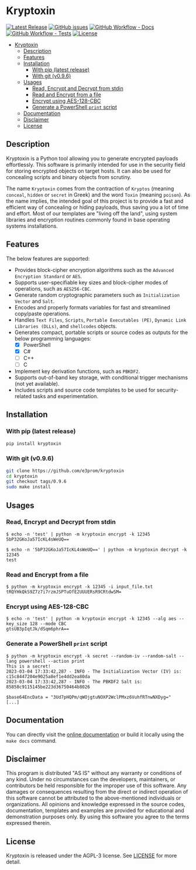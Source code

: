 # Kryptoxin

[![Latest Release](https://img.shields.io/github/release/e3prom/Kryptoxin.svg?style=for-the-badge)](https://github.com/e3prom/Kryptoxin/releases)
[![GitHub issues](https://img.shields.io/github/issues-raw/e3prom/kryptoxin?style=for-the-badge)](https://github.com/e3prom/kryptoxin/issues)
[![GitHub Workflow - Docs](https://img.shields.io/github/actions/workflow/status/e3prom/kryptoxin/docs-deploy.yml?label=docs&style=for-the-badge)](https://e3prom.github.io/kryptoxin/)
[![GitHub Workflow - Tests](https://img.shields.io/github/actions/workflow/status/e3prom/kryptoxin/python-unittest.yml?label=Tests&style=for-the-badge)](https://github.com/e3prom/kryptoxin/actions/workflows/python-unittest.yml)
[![License](https://img.shields.io/github/license/e3prom/kryptoxin?style=for-the-badge)](https://raw.githubusercontent.com/e3prom/kryptoxin/master/LICENSE)

- [Kryptoxin](#kryptoxin)
  - [Description](#description)
  - [Features](#features)
  - [Installation](#installation)
    - [With pip (latest release)](#with-pip-latest-release)
    - [With git (v0.9.6)](#with-git-v096)
  - [Usages](#usages)
    - [Read, Encrypt and Decrypt from stdin](#read-encrypt-and-decrypt-from-stdin)
    - [Read and Encrypt from a file](#read-and-encrypt-from-a-file)
    - [Encrypt using AES-128-CBC](#encrypt-using-aes-128-cbc)
    - [Generate a PowerShell `print` script](#generate-a-powershell-print-script)
  - [Documentation](#documentation)
  - [Disclaimer](#disclaimer)
  - [License](#license)

## Description

Kryptoxin is a Python tool allowing you to generate encrypted payloads effortlessly. This software is primarily intended for use in the security field for storing encrypted objects on target hosts. It can also be used for concealing scripts and binary objects from scrutiny.

The name `Kryptoxin` comes from the contraction of `Kryptos` (meaning `conceal`, `hidden` or `secret` in Greek) and the word `Toxin` (meaning `poison`). As the name implies, the intended goal of this project is to provide a fast and efficient way of concealing or hiding payloads, thus saving you a lot of time and effort. Most of our templates are "living off the land", using system libraries and encryption routines commonly found in base operating systems installations.

## Features

The below features are supported:

- Provides block-cipher encryption algorithms such as the `Advanced Encryption Standard` or `AES`.
- Supports user-specifiable key sizes and block-cipher modes of operations, such as `AES256-CBC`.
- Generate random cryptographic parameters such as `Initialization Vector` and `Salt`.
- Encodes and properly formats variables for fast and streamlined copy/paste operations.
- Handles `Text Files`, `Scripts`, `Portable Executables (PE)`, `Dynamic Link Libraries (DLLs)`, and `shellcodes` objects.
- Generates compact, portable scripts or source codes as outputs for the below programming languages:
  - [x] PowerShell
  - [x] C#
  - [ ] C++
  - [ ] C
- Implement key derivation functions, such as `PBKDF2`.
- Supports out-of-band key storage, with conditional trigger mechanisms (not yet available).
- Includes scripts and source code templates to be used for security-related tasks and experimentation.

## Installation

### With pip (latest release)

``` sh
pip install kryptoxin
```

### With git (v0.9.6)

``` sh
git clone https://github.com/e3prom/kryptoxin
cd kryptoxin
git checkout tags/0.9.6
sudo make install
```

## Usages

### Read, Encrypt and Decrypt from stdin

``` {sh .no-copy}
$ echo -n 'test' | python -m kryptoxin encrypt -k 12345
5bP32GKoJa57IcKL4sWeUQ==

$ echo -n '5bP32GKoJa57IcKL4sWeUQ==' | python -m kryptoxin decrypt -k 12345
test
```

### Read and Encrypt from a file

``` {sh .no-copy}
$ python -m kryptoxin encrypt -k 12345 -i input_file.txt
tRQYHkQkS9Z7z7i7rzmJSPTuOfE2UUUERsR9CRtdwSM=
```

### Encrypt using AES-128-CBC

``` {sh .no-copy}
$ echo -n 'test' | python -m kryptoxin encrypt -k 12345 --alg aes --key_size 128 --mode CBC
gtsUB3pIqtJk/dSqm6phrA==
```

### Generate a PowerShell `print` script

``` {sh .no-copy}
$ python -m kryptoxin encrypt -k secret --random-iv --random-salt --lang powershell --action print
This is a secret!
2023-03-04 17:33:42,287 - INFO - The Initialization Vector (IV) is: c15c8447204e9025a8ef1e4dd2ea80da
2023-03-04 17:33:42,287 - INFO - The PBKDF2 Salt is: 85858c9115145be223d36750464b8026

$base64EncData = "3Ud7pHQPm/qWOjgtuNOXP2WclPMxz6VuhfRTnwNXDyg="
[...]
```

## Documentation

You can directly visit the [online documentation](https://e3prom.github.io/kryptoxin/) or build it locally using the `make docs` command.

## Disclaimer

This program is distributed "AS IS" without any warranty or conditions of any kind. Under no circumstances can the developers, maintainers, or contributors be held responsible for the improper use of this software. Any damages or consequences resulting from the direct or indirect operation of this software cannot be attributed to the above-mentioned individuals or organizations. All opinions and knowledge expressed in the source codes, documentation, templates and examples are provided for educational and demonstration purposes only. By using this software you agree to the terms expressed therein.

## License

Kryptoxin is released under the AGPL-3 license. See [LICENSE](LICENSE) for more detail.
